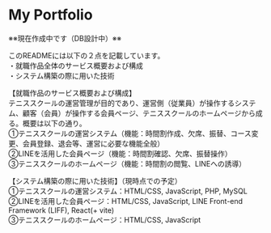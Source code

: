 # My Portfolio
※※現在作成中です（DB設計中）※※

<!-- 
次のURLは、就職作品全体（一部デモを含む）および授業課題での作品をまとめたサイトです。
(URL) 
GitHubのプロフィールからもリンクを確認できます。
就職作品作成の背景や私自身のプロフィールも記載しています。
なお、会員ページに関しては、実際のLINEアカウントで操作をしている都合上、個人の部分については操作イメージを載せております。
-->

このREADMEには以下の２点を記載しています。<br>
・就職作品全体のサービス概要および構成<br>
・システム構築の際に用いた技術<br>


【就職作品のサービス概要および構成】<br>
テニススクールの運営管理が目的であり、運営側（従業員）が操作するシステム、顧客（会員）が操作する会員ページ、テニススクールのホームページから成る。概要は以下の通り。<br>
➀テニススクールの運営システム（機能：時間割作成、欠席、振替、コース変更、会員登録、退会等、運営に必要な機能全般）<br>
➁LINEを活用した会員ページ（機能：時間割確認、欠席、振替操作）<br>
➂テニススクールのホームページ（機能：時間割の閲覧、LINEへの誘導）<br>


【システム構築の際に用いた技術】（現時点での予定）<br>
➀テニススクールの運営システム：HTML/CSS, JavaScript, PHP, MySQL<br>
➁LINEを活用した会員ページ：HTML/CSS, JavaScript, LINE Front-end Framework (LIFF), React(+ vite)<br>
➂テニススクールのホームページ：HTML/CSS, JavaScript<br>
